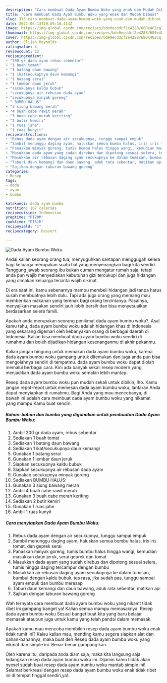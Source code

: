 ```yaml
---
description: "Cara membuat Dada Ayam Bumbu Woku yang enak dan Mudah Dibuat"
title: "Cara membuat Dada Ayam Bumbu Woku yang enak dan Mudah Dibuat"
slug: 375-cara-membuat-dada-ayam-bumbu-woku-yang-enak-dan-mudah-dibuat
date: 2021-06-13T19:59:18.414Z
image: https://img-global.cpcdn.com/recipes/bde0ecddcf2e4288/680x482cq70/dada-ayam-bumbu-woku-foto-resep-utama.jpg
thumbnail: https://img-global.cpcdn.com/recipes/bde0ecddcf2e4288/680x482cq70/dada-ayam-bumbu-woku-foto-resep-utama.jpg
cover: https://img-global.cpcdn.com/recipes/bde0ecddcf2e4288/680x482cq70/dada-ayam-bumbu-woku-foto-resep-utama.jpg
author: Elijah Reynolds
ratingvalue: 4
reviewcount: 12
recipeingredient:
- "200 gr dada ayam rebus sebentar"
- "1 buah tomat"
- "1 batang daun bawang"
- "1 ikatsecukupnya daun kemangi"
- "1 batang serai"
- "1 lembar daun jeruk"
- "secukupnya kaldu bubuk"
- "secukupnya air rebusan dada ayam"
- "secukupnya minyak goreng"
- " BUMBU HALUS"
- "3 siung bawang merah"
- "4 buah cabe rawit merah"
- "3 buah cabe merah keriting"
- "2 butir kemiri"
- "1 ruas jahe"
- "1 ruas kunyit"
recipeinstructions:
- "Rebus dada ayam dengan air secukupnya, tunggu sampai empuk"
- "Sambil menunggu daging ayam, haluskan semua bumbu halus, iris iris tomat, dan geprek serai"
- "Panaskan minyak goreng, tumis bumbu halus hingga wangi, kemudian masukkan daun jeruk, serai geprek dan tomat"
- "Masukkan dada ayam yang sudah direbus dan dipotong sesuai selera, tumis hingga daging tercampur dengan bumbu"
- "Masukkan air rebusan daging ayam secukupnya ke dalam tumisan, bumbui dengan kaldu bubuk. tes rasa, jika sudah pas, tunggu sampai ayam empuk dan bumbu meresap"
- "Taburi daun kemangi dan daun bawang, aduk rata sebentar, matikan api"
- "Sajikan dengan taburan bawang goreng"
categories:
- Resep
tags:
- dada
- ayam
- bumbu

katakunci: dada ayam bumbu 
nutrition: 167 calories
recipecuisine: Indonesian
preptime: "PT20M"
cooktime: "PT51M"
recipeyield: "1"
recipecategory: Dessert

---
```



![Dada Ayam Bumbu Woku](https://img-global.cpcdn.com/recipes/bde0ecddcf2e4288/680x482cq70/dada-ayam-bumbu-woku-foto-resep-utama.jpg)

Andai kalian seorang orang tua, menyuguhkan santapan menggugah selera bagi keluarga merupakan suatu hal yang menyenangkan bagi kita sendiri. Tanggung jawab seorang ibu bukan cuman mengatur rumah saja, tetapi anda pun wajib menyediakan kebutuhan gizi tercukupi dan juga hidangan yang dimakan keluarga tercinta wajib nikmat.

Di era  saat ini, kamu sebenarnya mampu membeli hidangan jadi tanpa harus susah membuatnya lebih dulu. Tapi ada juga orang yang memang mau memberikan makanan yang terenak bagi orang tercintanya. Pasalnya, menyajikan masakan sendiri jauh lebih bersih dan bisa menyesuaikan berdasarkan selera famili. 



Apakah anda merupakan seorang penikmat dada ayam bumbu woku?. Asal kamu tahu, dada ayam bumbu woku adalah hidangan khas di Indonesia yang sekarang digemari oleh kebanyakan orang di berbagai daerah di Indonesia. Kalian bisa membuat dada ayam bumbu woku sendiri di rumahmu dan boleh dijadikan hidangan kesenanganmu di akhir pekanmu.

Kalian jangan bingung untuk memakan dada ayam bumbu woku, karena dada ayam bumbu woku gampang untuk ditemukan dan juga anda pun bisa mengolahnya sendiri di tempatmu. dada ayam bumbu woku dapat diolah memalui berbagai cara. Kini ada banyak sekali resep modern yang menjadikan dada ayam bumbu woku semakin lebih mantap.

Resep dada ayam bumbu woku pun mudah sekali untuk dibikin, lho. Kamu jangan repot-repot untuk memesan dada ayam bumbu woku, lantaran Anda dapat menyiapkan di rumahmu. Bagi Anda yang mau mencobanya, di bawah ini adalah cara membuat dada ayam bumbu woku yang nikamat yang mampu Kamu buat sendiri.

<!--inarticleads1-->

##### Bahan-bahan dan bumbu yang digunakan untuk pembuatan Dada Ayam Bumbu Woku:

1. Ambil 200 gr dada ayam, rebus sebentar
1. Sediakan 1 buah tomat
1. Sediakan 1 batang daun bawang
1. Sediakan 1 ikat/secukupnya daun kemangi
1. Gunakan 1 batang serai
1. Gunakan 1 lembar daun jeruk
1. Siapkan secukupnya kaldu bubuk
1. Siapkan secukupnya air rebusan dada ayam
1. Gunakan secukupnya minyak goreng
1. Sediakan  BUMBU HALUS:
1. Gunakan 3 siung bawang merah
1. Ambil 4 buah cabe rawit merah
1. Gunakan 3 buah cabe merah keriting
1. Sediakan 2 butir kemiri
1. Gunakan 1 ruas jahe
1. Ambil 1 ruas kunyit




<!--inarticleads2-->

##### Cara menyiapkan Dada Ayam Bumbu Woku:

1. Rebus dada ayam dengan air secukupnya, tunggu sampai empuk
1. Sambil menunggu daging ayam, haluskan semua bumbu halus, iris iris tomat, dan geprek serai
1. Panaskan minyak goreng, tumis bumbu halus hingga wangi, kemudian masukkan daun jeruk, serai geprek dan tomat
1. Masukkan dada ayam yang sudah direbus dan dipotong sesuai selera, tumis hingga daging tercampur dengan bumbu
1. Masukkan air rebusan daging ayam secukupnya ke dalam tumisan, bumbui dengan kaldu bubuk. tes rasa, jika sudah pas, tunggu sampai ayam empuk dan bumbu meresap
1. Taburi daun kemangi dan daun bawang, aduk rata sebentar, matikan api
1. Sajikan dengan taburan bawang goreng




Wah ternyata cara membuat dada ayam bumbu woku yang nikamt tidak ribet ini gampang banget ya! Kalian semua mampu memasaknya. Resep dada ayam bumbu woku Sesuai banget buat kita yang baru belajar memasak ataupun juga untuk kamu yang telah pandai dalam memasak.

Apakah kamu mau mencoba membikin resep dada ayam bumbu woku enak tidak rumit ini? Kalau kalian mau, mending kamu segera siapkan alat dan bahan-bahannya, maka buat deh Resep dada ayam bumbu woku yang nikmat dan simple ini. Benar-benar gampang kan. 

Oleh karena itu, daripada anda diam saja, maka kita langsung saja hidangkan resep dada ayam bumbu woku ini. Dijamin kamu tiidak akan nyesel sudah buat resep dada ayam bumbu woku mantab simple ini! Selamat berkreasi dengan resep dada ayam bumbu woku enak tidak ribet ini di tempat tinggal sendiri,ya!.

